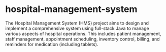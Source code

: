 # hospital-management-system
The Hospital Management System (HMS) project aims to design and implement a comprehensive system using full-stack Java to manage various aspects of hospital operations. This includes patient management, staff management, appointment scheduling, inventory control, billing, and reminders for medication (including tablets).
